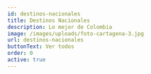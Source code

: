 ```yaml
---
id: destinos-nacionales
title: Destinos Nacionales
description: Lo mejor de Colombia
image: /images/uploads/foto-cartagena-3.jpg
url: destinos-nacionales
buttonText: Ver todos
order: 0
active: true
---
```

